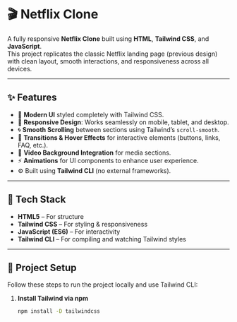 # 🎬 Netflix Clone

A fully responsive **Netflix Clone** built using **HTML**, **Tailwind CSS**, and **JavaScript**.  
This project replicates the classic Netflix landing page (previous design) with clean layout, smooth interactions, and responsiveness across all devices.  

---

## ✨ Features

- 🎨 **Modern UI** styled completely with Tailwind CSS.  
- 📱 **Responsive Design**: Works seamlessly on mobile, tablet, and desktop.  
- 🌀 **Smooth Scrolling** between sections using Tailwind’s `scroll-smooth`.  
- 🔄 **Transitions & Hover Effects** for interactive elements (buttons, links, FAQ, etc.).  
- 🎥 **Video Background Integration** for media sections.  
- ⚡ **Animations** for UI components to enhance user experience.  
- ⚙️ Built using **Tailwind CLI** (no external frameworks).  

---

## 🚀 Tech Stack

- **HTML5** – For structure  
- **Tailwind CSS** – For styling & responsiveness  
- **JavaScript (ES6)** – For interactivity  
- **Tailwind CLI** – For compiling and watching Tailwind styles  

---

## 📂 Project Setup

Follow these steps to run the project locally and use Tailwind CLI:

1. **Install Tailwind via npm**
   ```bash
   npm install -D tailwindcss
